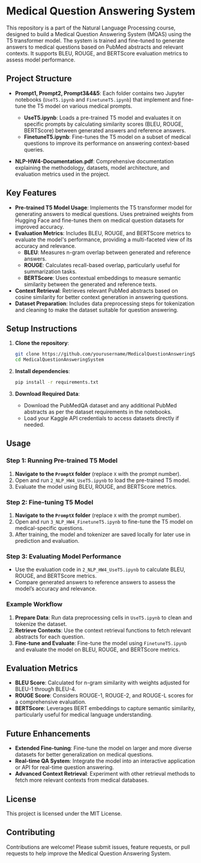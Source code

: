 # Medical Question Answering System

This repository is a part of the Natural Language Processing course, designed to build a Medical Question Answering System (MQAS) using the T5 transformer model. The system is trained and fine-tuned to generate answers to medical questions based on PubMed abstracts and relevant contexts. It supports BLEU, ROUGE, and BERTScore evaluation metrics to assess model performance.

## Project Structure

- **Prompt1, Prompt2, Prompt3&4&5**: Each folder contains two Jupyter notebooks (`UseT5.ipynb` and `FinetuneT5.ipynb`) that implement and fine-tune the T5 model on various medical prompts.
  - **UseT5.ipynb**: Loads a pre-trained T5 model and evaluates it on specific prompts by calculating similarity scores (BLEU, ROUGE, BERTScore) between generated answers and reference answers.
  - **FinetuneT5.ipynb**: Fine-tunes the T5 model on a subset of medical questions to improve its performance on answering context-based queries.

- **NLP-HW4-Documentation.pdf**: Comprehensive documentation explaining the methodology, datasets, model architecture, and evaluation metrics used in the project.

## Key Features

- **Pre-trained T5 Model Usage**: Implements the T5 transformer model for generating answers to medical questions. Uses pretrained weights from Hugging Face and fine-tunes them on medical question datasets for improved accuracy.
- **Evaluation Metrics**: Includes BLEU, ROUGE, and BERTScore metrics to evaluate the model's performance, providing a multi-faceted view of its accuracy and relevance.
  - **BLEU**: Measures n-gram overlap between generated and reference answers.
  - **ROUGE**: Calculates recall-based overlap, particularly useful for summarization tasks.
  - **BERTScore**: Uses contextual embeddings to measure semantic similarity between the generated and reference texts.
- **Context Retrieval**: Retrieves relevant PubMed abstracts based on cosine similarity for better context generation in answering questions.
- **Dataset Preparation**: Includes data preprocessing steps for tokenization and cleaning to make the dataset suitable for question answering.

## Setup Instructions

1. **Clone the repository**:

   ```bash
   git clone https://github.com/yourusername/MedicalQuestionAnsweringSystem.git
   cd MedicalQuestionAnsweringSystem
   ```

2. **Install dependencies**:

   ```bash
   pip install -r requirements.txt
   ```

3. **Download Required Data**:
   - Download the PubMedQA dataset and any additional PubMed abstracts as per the dataset requirements in the notebooks.
   - Load your Kaggle API credentials to access datasets directly if needed.

## Usage

### Step 1: Running Pre-trained T5 Model

1. **Navigate to the `PromptX` folder** (replace `X` with the prompt number).
2. Open and run `2_NLP_HW4_UseT5.ipynb` to load the pre-trained T5 model.
3. Evaluate the model using BLEU, ROUGE, and BERTScore metrics.

### Step 2: Fine-tuning T5 Model

1. **Navigate to the `PromptX` folder** (replace `X` with the prompt number).
2. Open and run `3_NLP_HW4_FinetuneT5.ipynb` to fine-tune the T5 model on medical-specific questions.
3. After training, the model and tokenizer are saved locally for later use in prediction and evaluation.

### Step 3: Evaluating Model Performance

- Use the evaluation code in `2_NLP_HW4_UseT5.ipynb` to calculate BLEU, ROUGE, and BERTScore metrics.
- Compare generated answers to reference answers to assess the model’s accuracy and relevance.

### Example Workflow

1. **Prepare Data**: Run data preprocessing cells in `UseT5.ipynb` to clean and tokenize the dataset.
2. **Retrieve Contexts**: Use the context retrieval functions to fetch relevant abstracts for each question.
3. **Fine-tune and Evaluate**: Fine-tune the model using `FinetuneT5.ipynb` and evaluate the model on BLEU, ROUGE, and BERTScore metrics.

## Evaluation Metrics

- **BLEU Score**: Calculated for n-gram similarity with weights adjusted for BLEU-1 through BLEU-4.
- **ROUGE Score**: Considers ROUGE-1, ROUGE-2, and ROUGE-L scores for a comprehensive evaluation.
- **BERTScore**: Leverages BERT embeddings to capture semantic similarity, particularly useful for medical language understanding.

## Future Enhancements

- **Extended Fine-tuning**: Fine-tune the model on larger and more diverse datasets for better generalization on medical questions.
- **Real-time QA System**: Integrate the model into an interactive application or API for real-time question answering.
- **Advanced Context Retrieval**: Experiment with other retrieval methods to fetch more relevant contexts from medical databases.

## License

This project is licensed under the MIT License.

## Contributing

Contributions are welcome! Please submit issues, feature requests, or pull requests to help improve the Medical Question Answering System.